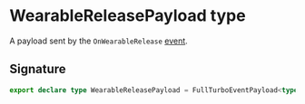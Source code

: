 # WearableReleasePayload type

A payload sent by the `OnWearableRelease` [event](https://developers.meta.com/horizon-worlds/reference/2.0.0/analytics_turboevents).

## Signature

```typescript
export declare type WearableReleasePayload = FullTurboEventPayload<typeof OnWearableRelease>;
```